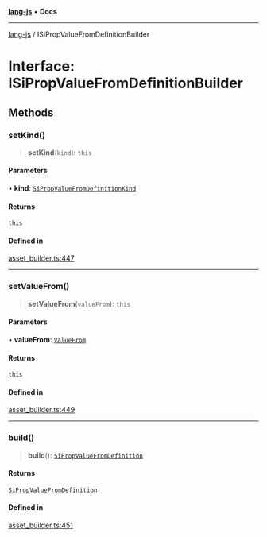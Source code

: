 [**lang-js**](../README.md) • **Docs**

***

[lang-js](../README.md) / ISiPropValueFromDefinitionBuilder

# Interface: ISiPropValueFromDefinitionBuilder

## Methods

### setKind()

> **setKind**(`kind`): `this`

#### Parameters

• **kind**: [`SiPropValueFromDefinitionKind`](../type-aliases/SiPropValueFromDefinitionKind.md)

#### Returns

`this`

#### Defined in

[asset\_builder.ts:447](https://github.com/systeminit/si/blob/main/bin/lang-js/src/asset_builder.ts#L447)

***

### setValueFrom()

> **setValueFrom**(`valueFrom`): `this`

#### Parameters

• **valueFrom**: [`ValueFrom`](ValueFrom.md)

#### Returns

`this`

#### Defined in

[asset\_builder.ts:449](https://github.com/systeminit/si/blob/main/bin/lang-js/src/asset_builder.ts#L449)

***

### build()

> **build**(): [`SiPropValueFromDefinition`](SiPropValueFromDefinition.md)

#### Returns

[`SiPropValueFromDefinition`](SiPropValueFromDefinition.md)

#### Defined in

[asset\_builder.ts:451](https://github.com/systeminit/si/blob/main/bin/lang-js/src/asset_builder.ts#L451)
